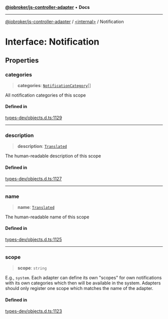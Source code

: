 [**@iobroker/js-controller-adapter**](../../README.md) • **Docs**

***

[@iobroker/js-controller-adapter](../../globals.md) / [\<internal\>](../README.md) / Notification

# Interface: Notification

## Properties

### categories

> **categories**: [`NotificationCategory`](../type-aliases/NotificationCategory.md)[]

All notification categories of this scope

#### Defined in

[types-dev/objects.d.ts:1129](https://github.com/ioBroker/ioBroker.js-controller/blob/77e3ad19ba544ef59ab9929a52ba17e35b9cc80a/packages/types-dev/objects.d.ts#L1129)

***

### description

> **description**: [`Translated`](../type-aliases/Translated.md)

The human-readable description of this scope

#### Defined in

[types-dev/objects.d.ts:1127](https://github.com/ioBroker/ioBroker.js-controller/blob/77e3ad19ba544ef59ab9929a52ba17e35b9cc80a/packages/types-dev/objects.d.ts#L1127)

***

### name

> **name**: [`Translated`](../type-aliases/Translated.md)

The human-readable name of this scope

#### Defined in

[types-dev/objects.d.ts:1125](https://github.com/ioBroker/ioBroker.js-controller/blob/77e3ad19ba544ef59ab9929a52ba17e35b9cc80a/packages/types-dev/objects.d.ts#L1125)

***

### scope

> **scope**: `string`

E.g., `system`. Each adapter can define its own "scopes" for own notifications with its own categories which then will be available in the system. Adapters should only register one scope which matches the name of the adapter.

#### Defined in

[types-dev/objects.d.ts:1123](https://github.com/ioBroker/ioBroker.js-controller/blob/77e3ad19ba544ef59ab9929a52ba17e35b9cc80a/packages/types-dev/objects.d.ts#L1123)
